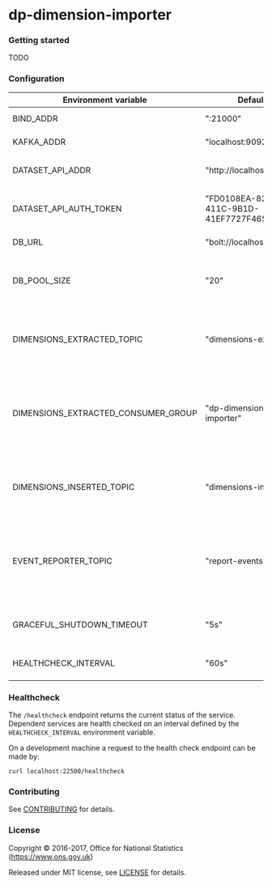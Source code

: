 dp-dimension-importer
================

### Getting started
TODO

### Configuration

| Environment variable                | Default                                | Description
| ----------------------------------- | -------------------------------------- | -----------
| BIND_ADDR                           | ":21000"                               | The host and port to bind to
| KAFKA_ADDR                          | "localhost:9092"                       | The list of kafka hosts
| DATASET_API_ADDR                    | "http://localhost:21800"               | The address of the dataset API
| DATASET_API_AUTH_TOKEN              | "FD0108EA-825D-411C-9B1D-41EF7727F465" | The authentication token for the dataset API
| DB_URL                              | "bolt://localhost:7687"                | The URL of the database
| DB_POOL_SIZE                        | "20"                                   | The number of database connections to maintain in a pool
| DIMENSIONS_EXTRACTED_TOPIC          | "dimensions-extracted"                 | The topic to consume messages from when dimensions are extracted
| DIMENSIONS_EXTRACTED_CONSUMER_GROUP | "dp-dimension-importer"                | The consumer group to consume messages from when dimensions are extracted
| DIMENSIONS_INSERTED_TOPIC           | "dimensions-inserted"                  | The topic to write output messages when dimensions are inserted
| EVENT_REPORTER_TOPIC                | "report-events"                        | The topic to write output messages when any errors occur during processing an instance
| GRACEFUL_SHUTDOWN_TIMEOUT           | "5s"                                   | The graceful shutdown timeout in seconds
| HEALTHCHECK_INTERVAL                | "60s"                                  | How often to run a health check

### Healthcheck

 The `/healthcheck` endpoint returns the current status of the service. Dependent services are health checked on an interval defined by the `HEALTHCHECK_INTERVAL` environment variable.

 On a development machine a request to the health check endpoint can be made by:

 `curl localhost:22500/healthcheck`

### Contributing

See [CONTRIBUTING](CONTRIBUTING.md) for details.

### License

Copyright © 2016-2017, Office for National Statistics (https://www.ons.gov.uk)

Released under MIT license, see [LICENSE](LICENSE.md) for details.

